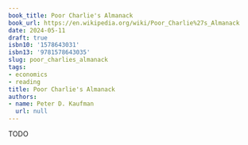 ```yaml
---
book_title: Poor Charlie's Almanack
book_url: https://en.wikipedia.org/wiki/Poor_Charlie%27s_Almanack
date: 2024-05-11
draft: true
isbn10: '1578643031'
isbn13: '9781578643035'
slug: poor_charlies_almanack
tags:
- economics
- reading
title: Poor Charlie's Almanack
authors:
- name: Peter D. Kaufman
  url: null
---
```



TODO
